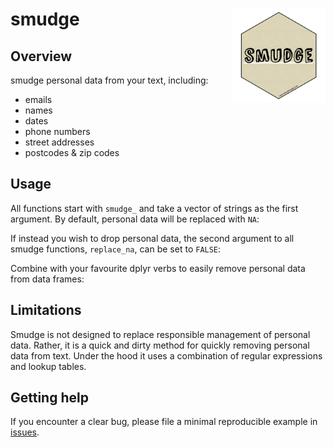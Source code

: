 # smudge <img src='man/figures/logo/smudge-logo.png' align="right" height="150" /></a>

## Overview
smudge personal data from your text, including:
- emails  
- names  
- dates  
- phone numbers  
- street addresses  
- postcodes & zip codes

## Usage
All functions start with `smudge_` and take a vector of strings as the first argument. By default, personal data will be replaced with `NA`:


If instead you wish to drop personal data, the second argument to all smudge functions, `replace_na`, can be set to `FALSE`:

Combine with your favourite dplyr verbs to easily remove personal data from data frames:

## Limitations
Smudge is not designed to replace responsible management of personal data. Rather, it is a quick and dirty method for quickly removing personal data from text. Under the hood it uses a combination of regular expressions and lookup tables.

## Getting help
If you encounter a clear bug, please file a minimal reproducible example
in [issues](https://github.com/MikeJohnPage/smudge/issues).
